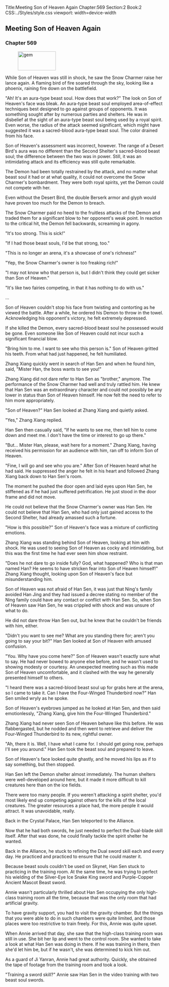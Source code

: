 Title:Meeting Son of Heaven Again 
Chapter:569 
Section:2 
Book:2 
CSS:../Styles/style.css 
viewport: width=device-width
  
## Meeting Son of Heaven Again
### Chapter 569
  
<figure>
	<img src="../Images/gem.gif" alt="gem" id="gem" width="120" height="60" />
</figure>
  

  
While Son of Heaven was still in shock, he saw the Snow Charmer raise her lance again. A flaming bird of fire soared through the sky, looking like a phoenix, raining fire down on the battlefield.

"Ah! It's an aura-type beast soul. How does that work?" The look on Son of Heaven's face was bleak. An aura-type beast soul employed area-of-effect techniques best designed to go against groups of opponents. It was something sought after by numerous parties and shelters. He was in disbelief at the sight of an aura-type beast soul being used by a royal spirit. Even worse, the radius of the attack seemed significant, which might have suggested it was a sacred-blood aura-type beast soul. The color drained from his face.

Son of Heaven's assessment was incorrect, however. The range of a Desert Bird's aura was no different than the Second Shelter's sacred-blood beast soul; the difference between the two was in power. Still, it was an intimidating attack and its efficiency was still quite remarkable.

The Demon had been totally restrained by the attack, and no matter what beast soul it had or at what quality, it could not overcome the Snow Charmer's bombardment. They were both royal spirits, yet the Demon could not compete with her.

Even without the Desert Bird, the double Berserk armor and glyph would have proven too much for the Demon to breach.

The Snow Charmer paid no heed to the fruitless attacks of the Demon and traded them for a significant blow to her opponent's weak point. In reaction to the critical hit, the Demon fell backwards, screaming in agony.

"It's too strong. This is sick!"

"If I had those beast souls, I'd be that strong, too."

"This is no longer an arena, it's a showcase of one's richness!"

"Yep, the Snow Charmer's owner is too freaking rich!"

"I may not know who that person is, but I didn't think they could get sicker than Son of Heaven."

"It's like two fairies competing, in that it has nothing to do with us."

…

Son of Heaven couldn't stop his face from twisting and contorting as he viewed the battle. After a while, he ordered his Demon to throw in the towel. Acknowledging his opponent's victory, he felt extremely depressed.

If she killed the Demon, every sacred-blood beast soul he possessed would be gone. Even someone like Son of Heaven could not incur such a significant financial blow.

"Bring him to me. I want to see who this person is." Son of Heaven gritted his teeth. From what had just happened, he felt humiliated.

Zhang Xiang quickly went in search of Han Sen and when he found him, said, "Mister Han, the boss wants to see you!"

Zhang Xiang did not dare refer to Han Sen as "brother," anymore. The performance of the Snow Charmer had well and truly rattled him. He knew that Han Sen was an extraordinary character and could not possibly be any lower in status than Son of Heaven himself. He now felt the need to refer to him more appropriately.

"Son of Heaven?" Han Sen looked at Zhang Xiang and quietly asked.

"Yes," Zhang Xiang replied.

Han Sen then casually said, "If he wants to see me, then tell him to come down and meet me. I don't have the time or interest to go up there."

"But... Mister Han, please, wait here for a moment." Zhang Xiang, having received his permission for an audience with him, ran off to inform Son of Heaven.

"Fine, I will go and see who you are." After Son of Heaven heard what he had said. He suppressed the anger he felt in his heart and followed Zhang Xiang back down to Han Sen's room.

The moment he pushed the door open and laid eyes upon Han Sen, he stiffened as if he had just suffered petrification. He just stood in the door frame and did not move.

He could not believe that the Snow Charmer's owner was Han Sen. He could not believe that Han Sen, who had only just gained access to the Second Shelter, had already amassed such a fortune.

"How is this possible?" Son of Heaven's face was a mixture of conflicting emotions.

Zhang Xiang was standing behind Son of Heaven, looking at him with shock. He was used to seeing Son of Heaven as cocky and intimidating, but this was the first time he had ever seen him show restraint.

"Does he not dare to go inside fully? God, what happened? Who is that man named Han? He seems to have stricken fear into Son of Heaven himself!" Zhang Xiang thought, looking upon Son of Heaven's face but misunderstanding him.

Son of Heaven was not afraid of Han Sen, it was just that Ning's family avoided Han Jing and they had issued a decree stating no member of the Ning family could have any contact or conflict with Han Sen. So, when Son of Heaven saw Han Sen, he was crippled with shock and was unsure of what to do.

He did not dare throw Han Sen out, but he knew that he couldn't be friends with him, either.

"Didn't you want to see me? What are you standing there for; aren't you going to say your bit?" Han Sen looked at Son of Heaven with amused confusion.

"You. Why have you come here?" Son of Heaven wasn't exactly sure what to say. He had never bowed to anyone else before, and he wasn't used to showing modesty or courtesy. An unexpected meeting such as this made Son of Heaven uncomfortable, and it clashed with the way he generally presented himself to others.

"I heard there was a sacred-blood beast soul up for grabs here at the arena, so I came to take it. Can I have the Four-Winged Thunderbird now?" Han Sen smiled wryly as he spoke.

Son of Heaven's eyebrows jumped as he looked at Han Sen, and then said emotionlessly, "Zhang Xiang, give him the Four-Winged Thunderbird."

Zhang Xiang had never seen Son of Heaven behave like this before. He was flabbergasted, but he nodded and then went to retrieve and deliver the Four-Winged Thunderbird to its new, rightful owner.

"Ah, there it is. Well, I have what I came for. I should get going now, perhaps I'll see you around." Han Sen took the beast soul and prepared to leave.

Son of Heaven's face looked quite ghastly, and he moved his lips as if to say something, but then stopped.

Han Sen left the Demon shelter almost immediately. The human shelters were well-developed around here, but it made it more difficult to kill creatures here than on the ice fields.

There were too many people. If you weren't attacking a spirit shelter, you'd most likely end up competing against others for the kills of the local creatures. The greater resources a place had, the more people it would attract. It was unavoidable, really.

Back in the Crystal Palace, Han Sen teleported to the Alliance.

Now that he had both swords, he just needed to perfect the Dual-blade skill itself. After that was done, he could finally tackle the spirit shelter he wanted.

Back in the Alliance, he stuck to refining the Dual sword skill each and every day. He practiced and practiced to ensure that he could master it.

Because beast souls couldn't be used on Skynet, Han Sen stuck to practicing in the training room. At the same time, he was trying to perfect his wielding of the Silver-Eye Ice Snake King sword and Purple-Copper Ancient Mascot Beast sword.

Annie wasn't particularly thrilled about Han Sen occupying the only high-class training room all the time, because that was the only room that had artificial gravity.

To have gravity support, you had to visit the gravity chamber. But the things that you were able to do in such chambers were quite limited, and those places were too restrictive to train freely. For this, Annie was quite upset.

When Annie arrived that day, she saw that the high-class training room was still in use. She bit her lip and went to the control room. She wanted to take a look at what Han Sen was doing in there. If he was training in there, then she'd let him be, but if he wasn't, she was determined to kick him out.

As a guard of Ji Yanran, Annie had great authority. Quickly, she obtained the tape of footage from the training room and took a look.

"Training a sword skill?" Annie saw Han Sen in the video training with two beast soul swords.